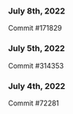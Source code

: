 ### July 8th, 2022

Commit #171829

### July 5th, 2022

Commit #314353


### July 4th, 2022

Commit #72281
